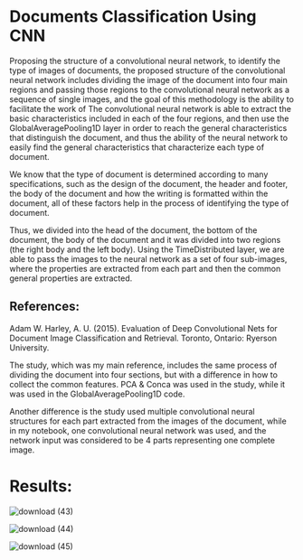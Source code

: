 # Documents Classification Using CNN
Proposing the structure of a convolutional neural network, to identify the type of images of documents, the proposed structure of the convolutional neural network includes dividing the image of the document into four main regions and passing those regions to the convolutional neural network as a sequence of single images, and the goal of this methodology is the ability to facilitate the work of The convolutional neural network is able to extract the basic characteristics included in each of the four regions, and then use the GlobalAveragePooling1D layer in order to reach the general characteristics that distinguish the document, and thus the ability of the neural network to easily find the general characteristics that characterize each type of document.

We know that the type of document is determined according to many specifications, such as the design of the document, the header and footer, the body of the document and how the writing is formatted within the document, all of these factors help in the process of identifying the type of document.

Thus, we divided into the head of the document, the bottom of the document, the body of the document and it was divided into two regions (the right body and the left body).
Using the TimeDistributed layer, we are able to pass the images to the neural network as a set of four sub-images, where the properties are extracted from each part and then the common general properties are extracted.

## References:
Adam W. Harley, A. U. (2015). Evaluation of Deep Convolutional Nets for Document Image Classification and Retrieval. Toronto, Ontario: Ryerson University.

The study, which was my main reference, includes the same process of dividing the document into four sections, but with a difference in how to collect the common features. PCA & Conca was used in the study, while it was used in the GlobalAveragePooling1D code.

Another difference is the study used multiple convolutional neural structures for each part extracted from the images of the document, while in my notebook, one convolutional neural network was used, and the network input was considered to be 4 parts representing one complete image.
# Results:

![download (43)](https://user-images.githubusercontent.com/108609519/181709882-5b788f55-db16-4059-9723-302ede054f1a.png)

![download (44)](https://user-images.githubusercontent.com/108609519/181709929-f09a53e8-2151-4be0-a271-378242538492.png)

![download (45)](https://user-images.githubusercontent.com/108609519/181709989-e6c811d5-e52e-4bc1-a6a0-9102b31e1843.png)
